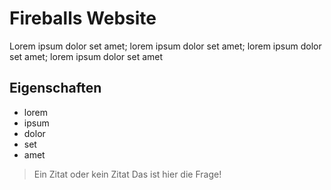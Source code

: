 # Fireballs Website
Lorem ipsum dolor set amet; lorem ipsum dolor set amet; lorem ipsum dolor set amet; lorem ipsum dolor set amet
## Eigenschaften
* lorem
* ipsum
* dolor
* set
* amet
> Ein Zitat oder kein Zitat
> Das ist hier die Frage!